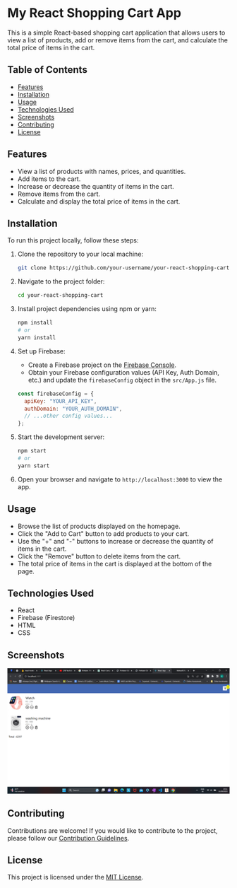 

# My React Shopping Cart App

This is a simple React-based shopping cart application that allows users to view a list of products, add or remove items from the cart, and calculate the total price of items in the cart.

## Table of Contents

- [Features](#features)
- [Installation](#installation)
- [Usage](#usage)
- [Technologies Used](#technologies-used)
- [Screenshots](#screenshots)
- [Contributing](#contributing)
- [License](#license)

## Features

- View a list of products with names, prices, and quantities.
- Add items to the cart.
- Increase or decrease the quantity of items in the cart.
- Remove items from the cart.
- Calculate and display the total price of items in the cart.

## Installation

To run this project locally, follow these steps:

1. Clone the repository to your local machine:

   ```bash
   git clone https://github.com/your-username/your-react-shopping-cart.git
   ```

2. Navigate to the project folder:

   ```bash
   cd your-react-shopping-cart
   ```

3. Install project dependencies using npm or yarn:

   ```bash
   npm install
   # or
   yarn install
   ```

4. Set up Firebase:

   - Create a Firebase project on the [Firebase Console](https://console.firebase.google.com/).
   - Obtain your Firebase configuration values (API Key, Auth Domain, etc.) and update the `firebaseConfig` object in the `src/App.js` file.

   ```javascript
   const firebaseConfig = {
     apiKey: "YOUR_API_KEY",
     authDomain: "YOUR_AUTH_DOMAIN",
     // ...other config values...
   };
   ```

5. Start the development server:

   ```bash
   npm start
   # or
   yarn start
   ```

6. Open your browser and navigate to `http://localhost:3000` to view the app.

## Usage

- Browse the list of products displayed on the homepage.
- Click the "Add to Cart" button to add products to your cart.
- Use the "+" and "-" buttons to increase or decrease the quantity of items in the cart.
- Click the "Remove" button to delete items from the cart.
- The total price of items in the cart is displayed at the bottom of the page.

## Technologies Used

- React
- Firebase (Firestore)
- HTML
- CSS

## Screenshots

![Screenshot 1](screenshots/CART.png)

## Contributing

Contributions are welcome! If you would like to contribute to the project, please follow our [Contribution Guidelines](CONTRIBUTING.md).

## License

This project is licensed under the [MIT License](LICENSE).

